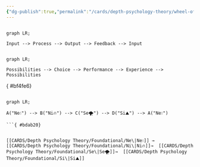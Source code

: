 ```yaml
---
{"dg-publish":true,"permalink":"/cards/depth-psychology-theory/wheel-of-perception/","noteIcon":"1","created":"2023-04-07T16:08:07.284+02:00","updated":"2023-06-22T21:01:13.816+02:00"}
---
```


```mermaid

graph LR; 

Input --> Process --> Output --> Feedback --> Input

```
```mermaid

graph LR; 

Possibilities --> Choice --> Performance --> Experience --> Possibilities

```
{ #bf4fe6}


```mermaid

graph LR; 

A("Ne💧") --> B("Ni🔥") --> C("Se🌪️") --> D("Si⛰️") --> A("Ne💧")

```{ #bdab20}


[[CARDS/Depth Psychology Theory/Foundational/Ne\|Ne💧]] →  [[CARDS/Depth Psychology Theory/Foundational/Ni\|Ni🔥]]→  [[CARDS/Depth Psychology Theory/Foundational/Se\|Se🌪️]]→  [[CARDS/Depth Psychology Theory/Foundational/Si\|Si⛰️]] 

